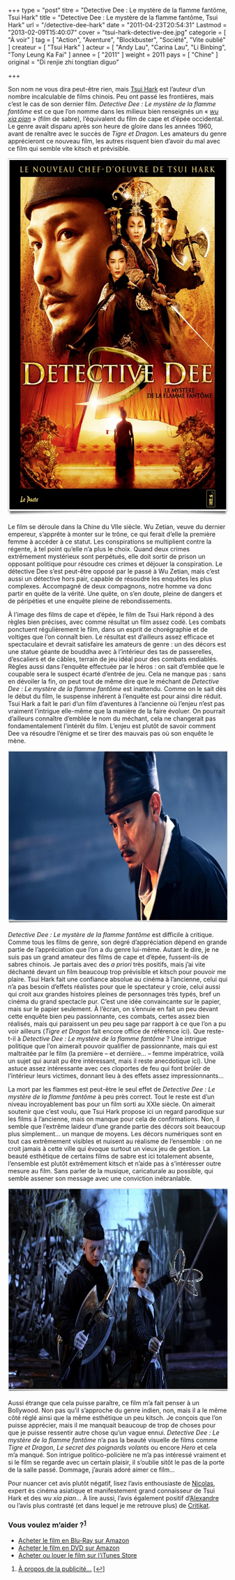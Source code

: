 +++
type = "post"
titre = "Detective Dee : Le mystère de la flamme fantôme, Tsui Hark"
title = "Detective Dee : Le mystère de la flamme fantôme, Tsui Hark"
url = "/detective-dee-hark"
date = "2011-04-23T20:54:31"
Lastmod = "2013-02-09T15:40:07"
cover = "tsui-hark-detective-dee.jpg"
categorie = [ "À voir" ]
tag = [ "Action", "Aventure", "Blockbuster", "Société", "Vite oublié" ]
createur = [ "Tsui Hark" ]
acteur = [ "Andy Lau", "Carina Lau", "Li Binbing", "Tony Leung Ka Fai" ]
annee = [ "2011" ]
weight = 2011
pays = [ "Chine" ]
original = "Di renjie zhi tongtian diguo"

+++

<p>Son nom ne vous dira peut-être rien, mais <a href="http://fr.wikipedia.org/wiki/Tsui_Hark">Tsui Hark</a> est l&rsquo;auteur d&rsquo;un nombre incalculable de films chinois. Peu ont passé les frontières, mais c&rsquo;est le cas de son dernier film. <em>Detective Dee : Le mystère de la flamme fantôme</em> est ce que l&rsquo;on nomme dans les milieux bien renseignés un &laquo;&nbsp;<em><a href="http://fr.wikipedia.org/wiki/Wu_Xia_Pian">wu xia pian</a></em>&nbsp;&raquo; (film de sabre), l&rsquo;équivalent du film de cape et d&rsquo;épée occidental. Le genre avait disparu après son heure de gloire dans les années 1960, avant de renaître avec le succès de <em>Tigre et Dragon</em>. Les amateurs du genre apprécieront ce nouveau film, les autres risquent bien d&rsquo;avoir du mal avec ce film qui semble vite kitsch et prévisible.</p>
<div style="text-align: center;"><a href="http://www.allocine.fr/film/fichefilm_gen_cfilm=184006.html"><img class="aligncenter" style="border: 0px initial initial;" src="detective-dee-hark.jpg" border="0" alt="Detective dee hark" width="608" height="818" /></a></div>
<p>Le film se déroule dans la Chine du VIIe siècle. Wu Zetian, veuve du dernier empereur, s&rsquo;apprête à monter sur le trône, ce qui ferait d&rsquo;elle la première femme à accéder à ce statut. Les conspirations se multiplient contre la régente, à tel point qu&rsquo;elle n&rsquo;a plus le choix. Quand deux crimes extrêmement mystérieux sont perpétués, elle doit sortir de prison un opposant politique pour résoudre ces crimes et déjouer la conspiration. Le détective Dee s&rsquo;est peut-être opposé par le passé à Wu Zetian, mais c&rsquo;est aussi un détective hors pair, capable de résoudre les enquêtes les plus complexes. Accompagné de deux compagnons, notre homme va donc partir en quête de la vérité. Une quête, on s&rsquo;en doute, pleine de dangers et de péripéties et une enquête pleine de rebondissements.</p>
<p>À l&rsquo;image des films de cape et d&rsquo;épée, le film de Tsui Hark répond à des règles bien précises, avec comme résultat un film assez codé. Les combats ponctuent régulièrement le film, dans un esprit de chorégraphie et de voltiges que l&rsquo;on connaît bien. Le résultat est d&rsquo;ailleurs assez efficace et spectaculaire et devrait satisfaire les amateurs de genre : un des décors est une statue géante de bouddha avec à l&rsquo;intérieur des tas de passerelles, d&rsquo;escaliers et de câbles, terrain de jeu idéal pour des combats endiablés. Règles aussi dans l&rsquo;enquête effectuée par le héros : on sait d&rsquo;emblée que le coupable sera le suspect écarté d&rsquo;entrée de jeu. Cela ne manque pas : sans en dévoiler la fin, on peut tout de même dire que le méchant de <em>Detective Dee : Le mystère de la flamme fantôme</em> est inattendu. Comme on le sait dès le début du film, le suspense inhérent à l&rsquo;enquête est pour ainsi dire réduit. Tsui Hark a fait le pari d&rsquo;un film d&rsquo;aventures à l&rsquo;ancienne où l&rsquo;enjeu n&rsquo;est pas vraiment l&rsquo;intrigue elle-même que la manière de la faire évoluer. On pourrait d&rsquo;ailleurs connaître d&rsquo;emblée le nom du méchant, cela ne changerait pas fondamentalement l&rsquo;intérêt du film. L&rsquo;enjeu est plutôt de savoir comment Dee va résoudre l&rsquo;énigme et se tirer des mauvais pas où son enquête le mène.</p>
<div style="text-align: center;"><img class="aligncenter" src="hark-detective-dee.jpg" border="0" alt="Hark detective dee" width="690" height="396" /></div>
<p><em>Detective Dee : Le mystère de la flamme fantôme</em> est difficile à critique. Comme tous les films de genre, son degré d&rsquo;appréciation dépend en grande partie de l&rsquo;appréciation que l&rsquo;on a du genre lui-même. Autant le dire, je ne suis pas un grand amateur des films de cape et d&rsquo;épée, fussent-ils de sabres chinois. Je partais avec des <em>a priori</em> très positifs, mais j&rsquo;ai vite déchanté devant un film beaucoup trop prévisible et kitsch pour pouvoir me plaire. Tsui Hark fait une confiance absolue au cinéma à l&rsquo;ancienne, celui qui n&rsquo;a pas besoin d&rsquo;effets réalistes pour que le spectateur y croie, celui aussi qui croit aux grandes histoires pleines de personnages très typés, bref un cinéma du grand spectacle pur. C&rsquo;est une idée convaincante sur le papier, mais sur le papier seulement. À l&rsquo;écran, on s&rsquo;ennuie en fait un peu devant cette enquête bien peu passionnante, ces combats, certes assez bien réalisés, mais qui paraissent un peu peu sage par rapport à ce que l&rsquo;on a pu voir ailleurs (<em>Tigre et Dragon</em> fait encore office de référence ici). Que reste-t-il à <em>Detective Dee : Le mystère de la flamme fantôme</em> ? Une intrigue politique que l&rsquo;on aimerait pouvoir qualifier de passionnante, mais qui est maltraitée par le film (la première – et dernière… – femme impératrice, voilà un sujet qui aurait pu être intéressant, mais il reste anecdotique ici). Une astuce assez intéressante avec ces cloportes de feu qui font brûler de l&rsquo;intérieur leurs victimes, donnant lieu à des effets assez impressionnants…</p>
<p>La mort par les flammes est peut-être le seul effet de <em>Detective Dee : Le mystère de la flamme fantôme</em> à peu près correct. Tout le reste est d&rsquo;un niveau incroyablement bas pour un film sorti au XXIe siècle. On aimerait soutenir que c&rsquo;est voulu, que Tsui Hark propose ici un regard parodique sur les films à l&rsquo;ancienne, mais on manque pour cela de confirmations. Non, il semble que l&rsquo;extrême laideur d&rsquo;une grande partie des décors soit beaucoup plus simplement… un manque de moyens. Les décors numériques sont en tout cas extrêmement visibles et nuisent au réalisme de l&rsquo;ensemble : on ne croit jamais à cette ville qui évoque surtout un vieux jeu de gestion. La beauté esthétique de certains films de sabre est ici totalement absente, l&rsquo;ensemble est plutôt extrêmement kitsch et n&rsquo;aide pas à s&rsquo;intéresser outre mesure au film. Sans parler de la musique, caricaturale au possible, qui semble assener son message avec une conviction inébranlable.</p>
<div style="text-align: center;"><img class="aligncenter" src="dee-hark.jpg" border="0" alt="Dee hark" width="690" height="466" /></div>
<p>Aussi étrange que cela puisse paraître, ce film m&rsquo;a fait penser à un Bollywood. Non pas qu&rsquo;il s&rsquo;approche du genre indien, non, mais il a le même côté réglé ainsi que la même esthétique un peu kitsch. Je conçois que l&rsquo;on puisse apprécier, mais il me manquait beaucoup de trop de choses pour que je puisse ressentir autre chose qu&rsquo;un vague ennui. <em>Detective Dee : Le mystère de la flamme fantôme</em> n&rsquo;a pas la beauté visuelle de films comme <em>Tigre et Dragon</em>, <em>Le secret des poignards volants</em> ou encore <em>Hero</em> et cela m&rsquo;a manqué. Son intrigue politico-policière ne m&rsquo;a pas intéressé vraiment et si le film se regarde avec un certain plaisir, il s&rsquo;oublie sitôt le pas de la porte de la salle passé. Dommage, j&rsquo;aurais adoré aimer ce film…</p>
<p>Pour nuancer cet avis plutôt négatif, lisez l&rsquo;avis enthousiaste de <a href="http://www.filmosphere.com/2011/04/critique-detective-dee-2010/">Nicolas</a>, expert ès cinéma asiatique et manifestement grand connaisseur de Tsui Hark et des <em>wu xia pian</em>… À lire aussi, l&rsquo;avis également positif d&rsquo;<a href="http://www.plan-c.fr/article-critique-detective-dee-de-tsui-hark-71230559.html">Alexandre</a> ou l&rsquo;avis plus contrasté (et dans lequel je me retrouve plus) de <a href="http://www.critikat.com/Detective-Dee-and-the-Mystery-of.html">Critikat</a>.</p>
<div class="amazon">
<h3>Vous voulez m&rsquo;aider ?<sup><a href="#footnote_0_4760" id="identifier_0_4760" class="footnote-link footnote-identifier-link" title="&Agrave; propos de la publicit&eacute;&hellip;">1</a></sup></h3>
<ul>
<li><a href="http://www.amazon.fr/gp/product/B0069RWLDM/ref=as_li_ss_tl?ie=UTF8&tag=leblogdenic07-21&linkCode=as2&camp=1642&creative=19458&creativeASIN=B0069RWLDM">Acheter le film en Blu-Ray sur Amazon</a></li>
<li><a href="http://www.amazon.fr/gp/product/B005XLR4FA/ref=as_li_ss_tl?ie=UTF8&tag=leblogdenic07-21&linkCode=as2&camp=1642&creative=19458&creativeASIN=B005XLR4FA">Acheter le film en DVD sur Amazon</a></li>
<li><a href="https://itunes.apple.com/fr/movie/detective-dee-vost/id453643497">Acheter ou louer le film sur l&rsquo;iTunes Store</a></li>
</ul>
</div>
<ol class="footnotes"><li id="footnote_0_4760" class="footnote"><a href="http://voiretmanger.fr/soutien/">À propos de la publicité…</a> [<a href="#identifier_0_4760" class="footnote-link footnote-back-link">&#8617;</a>]</li></ol>
